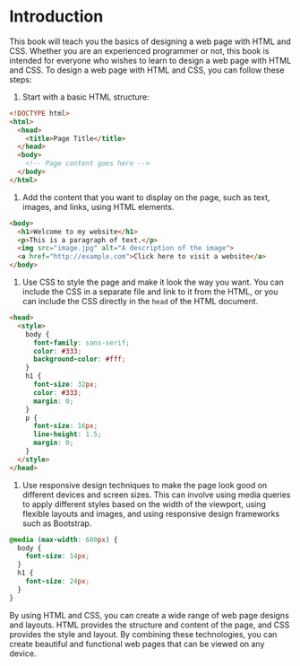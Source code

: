 # Introduction

This book will teach you the basics of designing a web page with HTML and CSS. Whether you are an experienced programmer or not, this book is intended for everyone who wishes to learn to design a web page with HTML and CSS. To design a web page with HTML and CSS, you can follow these steps:

1. Start with a basic HTML structure:

```html
<!DOCTYPE html>
<html>
  <head>
    <title>Page Title</title>
  </head>
  <body>
    <!-- Page content goes here -->
  </body>
</html>
```

1. Add the content that you want to display on the page, such as text, images, and links, using HTML elements.

```html
<body>
  <h1>Welcome to my website</h1>
  <p>This is a paragraph of text.</p>
  <img src="image.jpg" alt="A description of the image">
  <a href="http://example.com">Click here to visit a website</a>
</body>
```

1. Use CSS to style the page and make it look the way you want. You can include the CSS in a separate file and link to it from the HTML, or you can include the CSS directly in the `head` of the HTML document.

```html
<head>
  <style>
    body {
      font-family: sans-serif;
      color: #333;
      background-color: #fff;
    }
    h1 {
      font-size: 32px;
      color: #333;
      margin: 0;
    }
    p {
      font-size: 16px;
      line-height: 1.5;
      margin: 0;
    }
  </style>
</head>
```

1. Use responsive design techniques to make the page look good on different devices and screen sizes. This can involve using media queries to apply different styles based on the width of the viewport, using flexible layouts and images, and using responsive design frameworks such as Bootstrap.

```css
@media (max-width: 600px) {
  body {
    font-size: 14px;
  }
  h1 {
    font-size: 24px;
  }
}
```

By using HTML and CSS, you can create a wide range of web page designs and layouts. HTML provides the structure and content of the page, and CSS provides the style and layout. By combining these technologies, you can create beautiful and functional web pages that can be viewed on any device.
